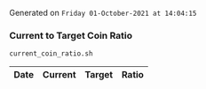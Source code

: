 Generated on `Friday 01-October-2021 at 14:04:15`

### Current to Target Coin Ratio
`current_coin_ratio.sh`

Date|Current|Target|Ratio
---|---|---|---
